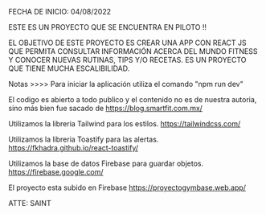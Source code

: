 FECHA DE INICIO: 04/08/2022

ESTE ES UN PROYECTO QUE SE ENCUENTRA EN PILOTO !!

EL OBJETIVO DE ESTE PROYECTO ES CREAR UNA APP CON REACT JS QUE PERMITA CONSULTAR INFORMACIÓN ACERCA DEL MUNDO FITNESS Y CONOCER NUEVAS RUTINAS, TIPS Y/O RECETAS.
ES UN PROYECTO QUE TIENE MUCHA ESCALIBILIDAD.

Notas >>>>
Para iniciar la aplicación utiliza el comando "npm run dev"

El codigo es abierto a todo publico y el contenido no es de nuestra autoria, sino más bien fue sacado de https://blog.smartfit.com.mx/

Utilizamos la libreria Tailwind para los estilos. https://tailwindcss.com/

Utilizamos la libreria Toastify para las alertas. https://fkhadra.github.io/react-toastify/

Utilizamos la base de datos Firebase para guardar objetos. https://firebase.google.com/

El proyecto esta subido en Firebase https://proyectogymbase.web.app/

ATTE: SAINT
